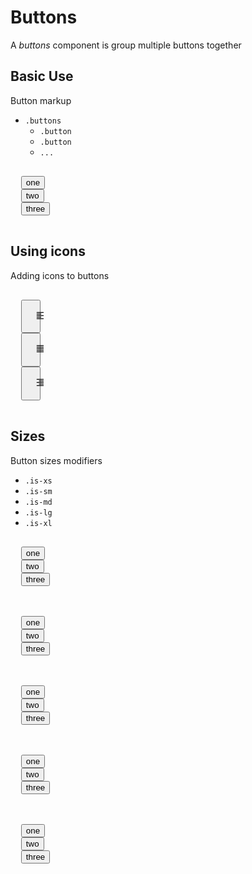 # Buttons

A _buttons_ component is group multiple buttons together

## Basic Use

Button markup

- `.buttons`
  - `.button`
  - `.button`
  - `...`

<snippeter>
<pre>
<div class="buttons">
  <button class="button">one</button>
  <button class="button">two</button>
  <button class="button">three</button>
</div>
</pre>
</snippeter>

## Using icons

Adding icons to buttons

<snippeter>
<pre>
<div class="buttons">
  <button class="button">
    <svg viewBox="0 0 24 24" class="icon">
      <path d="M3,3H21V5H3V3M3,7H15V9H3V7M3,11H21V13H3V11M3,15H15V17H3V15M3,19H21V21H3V19Z" />
    </svg>
  </button>
  <button class="button">
    <svg viewBox="0 0 24 24" class="icon">
      <path d="M3,3H21V5H3V3M3,7H21V9H3V7M3,11H21V13H3V11M3,15H21V17H3V15M3,19H21V21H3V19Z" />
    </svg>
  </button>
  <button class="button">
    <svg viewBox="0 0 24 24" class="icon">
      <path d="M3,3H21V5H3V3M9,7H21V9H9V7M3,11H21V13H3V11M9,15H21V17H9V15M3,19H21V21H3V19Z" />
    </svg>
  </button>
</div>
</pre>
</snippeter>

## Sizes

Button sizes modifiers

- `.is-xs`
- `.is-sm`
- `.is-md`
- `.is-lg`
- `.is-xl`

<snippeter>
<pre>
<div class="buttons is-xs">
  <button class="button">one</button>
  <button class="button">two</button>
  <button class="button">three</button>
</div>

<div class="buttons is-sm">
  <button class="button">one</button>
  <button class="button">two</button>
  <button class="button">three</button>
</div>

<div class="buttons is-md">
  <button class="button">one</button>
  <button class="button">two</button>
  <button class="button">three</button>
</div>

<div class="buttons is-lg">
  <button class="button">one</button>
  <button class="button">two</button>
  <button class="button">three</button>
</div>

<div class="buttons is-xl">
  <button class="button">one</button>
  <button class="button">two</button>
  <button class="button">three</button>
</div>
</pre>
</snippeter>
